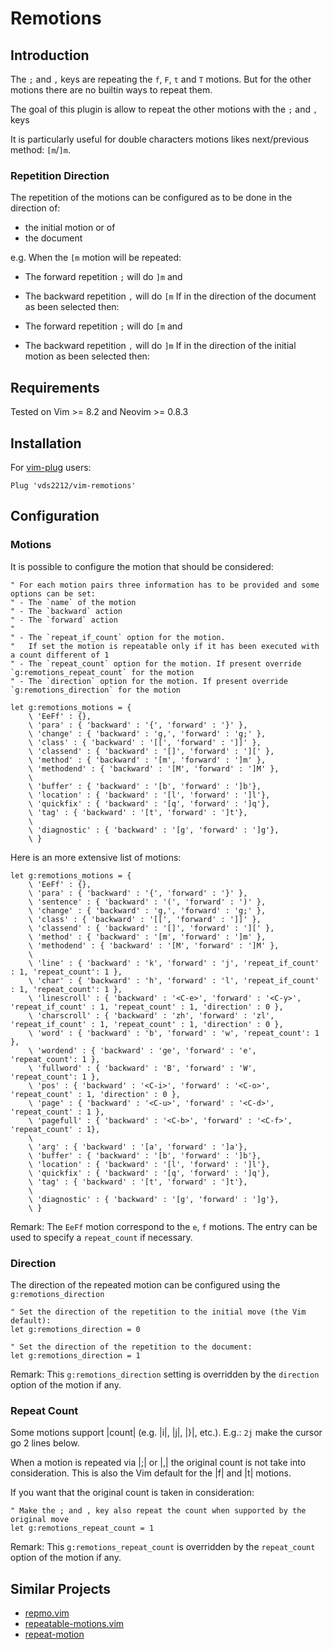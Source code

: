 # Remotions

## Introduction

The `;` and `,` keys are repeating the `f`, `F`, `t` and `T` motions.
But for the other motions there are no builtin ways to repeat them. 

The goal of this plugin is allow to repeat the other motions with the `;` and `,` keys

It is particularly useful for double characters motions likes next/previous method: `[m`/`]m`.

### Repetition Direction

The repetition of the motions can be configured as to be done in the direction of:
- the initial motion or of
- the document

e.g. When the `[m` motion will be repeated:

- The forward repetition `;` will do `]m` and
- The backward repetition `,` will do `[m`
If in the direction of the document as been selected then:

- The forward repetition `;` will do `[m` and
- The backward repetition `,` will do `]m`
If in the direction of the initial motion as been selected then:


## Requirements

Tested on Vim >= 8.2 and Neovim >= 0.8.3


## Installation

For [vim-plug](https://github.com/junegunn/vim-plug) users:
```vim
Plug 'vds2212/vim-remotions'
```

## Configuration

### Motions

It is possible to configure the motion that should be considered:

```vim
" For each motion pairs three information has to be provided and some options can be set:
" - The `name` of the motion
" - The `backward` action
" - The `forward` action
"
" - The `repeat_if_count` option for the motion.
"   If set the motion is repeatable only if it has been executed with a count different of 1
" - The `repeat_count` option for the motion. If present override `g:remotions_repeat_count` for the motion
" - The `direction` option for the motion. If present override `g:remotions_direction` for the motion

let g:remotions_motions = {
    \ 'EeFf' : {},
    \ 'para' : { 'backward' : '{', 'forward' : '}' },
    \ 'change' : { 'backward' : 'g,', 'forward' : 'g;' },
    \ 'class' : { 'backward' : '[[', 'forward' : ']]' },
    \ 'classend' : { 'backward' : '[]', 'forward' : '][' },
    \ 'method' : { 'backward' : '[m', 'forward' : ']m' },
    \ 'methodend' : { 'backward' : '[M', 'forward' : ']M' },
    \
    \ 'buffer' : { 'backward' : '[b', 'forward' : ']b'},
    \ 'location' : { 'backward' : '[l', 'forward' : ']l'},
    \ 'quickfix' : { 'backward' : '[q', 'forward' : ']q'},
    \ 'tag' : { 'backward' : '[t', 'forward' : ']t'},
    \
    \ 'diagnostic' : { 'backward' : '[g', 'forward' : ']g'},
    \ }
```

Here is an more extensive list of motions:
```vim
let g:remotions_motions = {
    \ 'EeFf' : {},
    \ 'para' : { 'backward' : '{', 'forward' : '}' },
    \ 'sentence' : { 'backward' : '(', 'forward' : ')' },
    \ 'change' : { 'backward' : 'g,', 'forward' : 'g;' },
    \ 'class' : { 'backward' : '[[', 'forward' : ']]' },
    \ 'classend' : { 'backward' : '[]', 'forward' : '][' },
    \ 'method' : { 'backward' : '[m', 'forward' : ']m' },
    \ 'methodend' : { 'backward' : '[M', 'forward' : ']M' },
    \
    \ 'line' : { 'backward' : 'k', 'forward' : 'j', 'repeat_if_count' : 1, 'repeat_count': 1 },
    \ 'char' : { 'backward' : 'h', 'forward' : 'l', 'repeat_if_count' : 1, 'repeat_count': 1 },
    \ 'linescroll' : { 'backward' : '<C-e>', 'forward' : '<C-y>', 'repeat_if_count' : 1, 'repeat_count' : 1, 'direction' : 0 },
    \ 'charscroll' : { 'backward' : 'zh', 'forward' : 'zl', 'repeat_if_count' : 1, 'repeat_count' : 1, 'direction' : 0 },
    \ 'word' : { 'backward' : 'b', 'forward' : 'w', 'repeat_count': 1 },
    \ 'wordend' : { 'backward' : 'ge', 'forward' : 'e', 'repeat_count': 1 },
    \ 'fullword' : { 'backward' : 'B', 'forward' : 'W', 'repeat_count': 1 },
    \ 'pos' : { 'backward' : '<C-i>', 'forward' : '<C-o>', 'repeat_count' : 1, 'direction' : 0 },
    \ 'page' : { 'backward' : '<C-u>', 'forward' : '<C-d>', 'repeat_count' : 1 },
    \ 'pagefull' : { 'backward' : '<C-b>', 'forward' : '<C-f>', 'repeat_count' : 1},
    \
    \ 'arg' : { 'backward' : '[a', 'forward' : ']a'},
    \ 'buffer' : { 'backward' : '[b', 'forward' : ']b'},
    \ 'location' : { 'backward' : '[l', 'forward' : ']l'},
    \ 'quickfix' : { 'backward' : '[q', 'forward' : ']q'},
    \ 'tag' : { 'backward' : '[t', 'forward' : ']t'},
    \
    \ 'diagnostic' : { 'backward' : '[g', 'forward' : ']g'},
    \ }
```

Remark: The `EeFf` motion correspond to the `e`, `f` motions.
The entry can be used to specify a `repeat_count` if necessary.

### Direction

The direction of the repeated motion can be configured using the `g:remotions_direction`
```vim
" Set the direction of the repetition to the initial move (the Vim default):
let g:remotions_direction = 0
```

```vim
" Set the direction of the repetition to the document:
let g:remotions_direction = 1
```

Remark: This `g:remotions_direction` setting is overridden by the `direction` option of the motion if any.

### Repeat Count

Some motions support |count| (e.g. |i|, |j|, |}|, etc.). E.g.: `2j` make the cursor go 2 lines below.

When a motion is repeated via |;| or |,| the original count is not take into consideration.
This is also the Vim default for the |f| and |t| motions.

If you want that the original count is taken in consideration:
```vim
" Make the ; and , key also repeat the count when supported by the original move
let g:remotions_repeat_count = 1
```
Remark: This `g:remotions_repeat_count` is overridden by the `repeat_count` option of the motion if any.

## Similar Projects

- [repmo.vim](https://www.vim.org/scripts/script.php?script_id=2174)
- [repeatable-motions.vim](https://www.vim.org/scripts/script.php?script_id=4914)
- [repeat-motion](https://www.vim.org/scripts/script.php?script_id=3665)

